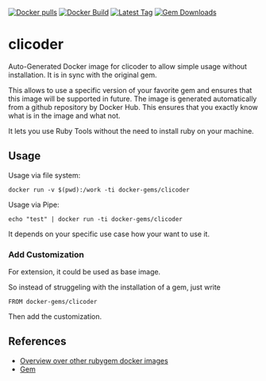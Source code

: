 [![Docker pulls](https://img.shields.io/docker/pulls/rubygem/clicoder.svg)](https://hub.docker.com/r/rubygem/clicoder/)
[![Docker Build](https://img.shields.io/docker/automated/rubygem/clicoder.svg)](https://hub.docker.com/r/rubygem/clicoder/)
[![Latest Tag](https://img.shields.io/github/tag/docker-rubygem/clicoder.svg)](https://hub.docker.com/r/rubygem/clicoder/)
[![Gem Downloads](https://img.shields.io/gem/dt/clicoder.svg)](https://rubygems.org/gems/clicoder/)
# clicoder

Auto-Generated Docker image for clicoder to allow simple usage without installation.
It is in sync with the original gem.

This allows to use a specific version of your favorite gem and ensures that this image will be supported in future.
The image is generated automatically from a github repository by Docker Hub.
This ensures that you exactly know what is in the image and what not.

It lets you use Ruby Tools without the need to install ruby on your machine.

## Usage

Usage via file system:

`docker run -v $(pwd):/work -ti docker-gems/clicoder`

Usage via Pipe:

`echo "test" | docker run -ti docker-gems/clicoder`

It depends on your specific use case how your want to use it.

### Add Customization

For extension, it could be used as base image.

So instead of struggeling with the installation of a gem, just write

`FROM docker-gems/clicoder`

Then add the customization.

## References

 - [Overview over other rubygem docker images](https://github.com/thinkbot/docker-rubygem)
 - [Gem](https://rubygems.org/gems/clicoder/)
